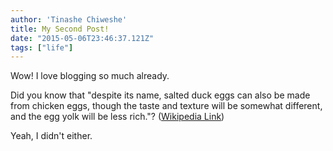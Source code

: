 ```yaml
---
author: 'Tinashe Chiweshe'
title: My Second Post!
date: "2015-05-06T23:46:37.121Z"
tags: ["life"]
---
```


Wow! I love blogging so much already.

Did you know that "despite its name, salted duck eggs can also be made from
chicken eggs, though the taste and texture will be somewhat different, and the
egg yolk will be less rich."?
([Wikipedia Link](http://en.wikipedia.org/wiki/Salted_duck_egg))

Yeah, I didn't either.
